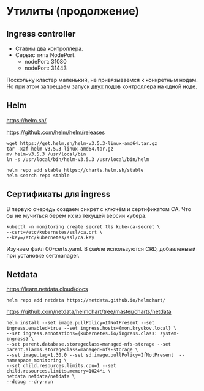 # Утилиты (продолжение)

## Ingress controller

* Ставим два контроллера.
* Сервис типа NodePort.
  * nodePort: 31080
  * nodePort: 31443

Поскольку кластер маленький, не привязываемся к конкретным нодам. Но
при этом запрещаем запуск двух подов контроллера на одной ноде.

## Helm

https://helm.sh/

https://github.com/helm/helm/releases    
    
    wget https://get.helm.sh/helm-v3.5.3-linux-amd64.tar.gz
    tar -xzf helm-v3.5.3-linux-amd64.tar.gz
    mv helm-v3.5.3 /usr/local/bin
    ln -s /usr/local/bin/helm-v3.5.3 /usr/local/bin/helm

    helm repo add stable https://charts.helm.sh/stable
    helm search repo stable

## Сертификаты для ingress

В первую очередь создаем сикрет с ключём и сертификатом CA. Что бы не
мучиться берем их из текущей версии кубера.

    kubectl -n monitoring create secret tls kube-ca-secret \
    --cert=/etc/kubernetes/ssl/ca.crt \
    --key=/etc/kubernetes/ssl/ca.key

Изучаем файл 00-certs.yaml. В файле используются CRD, добавленыый при
установке certmanager.

## Netdata

https://learn.netdata.cloud/docs

    helm repo add netdata https://netdata.github.io/helmchart/

https://github.com/netdata/helmchart/tree/master/charts/netdata

    helm install --set image.pullPolicy=IfNotPresent --set ingress.enabled=true --set ingress.hosts={mon.kryukov.local} \
    --set ingress.annotations={kubernetes.io/ingress.class: system-ingress} \
    --set parent.database.storageclass=managed-nfs-storage --set parent.alarms.storageclass=managed-nfs-storage \
    --set image.tag=1.30.0 --set sd.image.pullPolicy=IfNotPresent  --namespace monitoring \
    --set child.resources.limits.cpu=1 --set child.resources.limits.memory=1024Mi \
    netdata netdata/netdata \
    --debug --dry-run